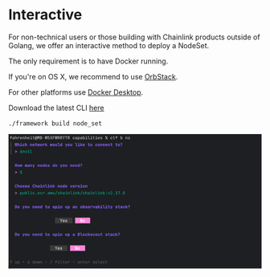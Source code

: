 # Interactive


For non-technical users or those building with Chainlink products outside of Golang, we offer an interactive method to deploy a NodeSet.

The only requirement is to have Docker running. 

If you're on OS X, we recommend to use [OrbStack](https://orbstack.dev/).

For other platforms use [Docker Desktop](https://www.docker.com/products/docker-desktop/).

Download the latest CLI [here](https://github.com/smartcontractkit/chainlink-testing-framework/releases/tag/framework%2Fv0.1.6)

```
./framework build node_set
```
![img.png](images/interactive-node-set.png)